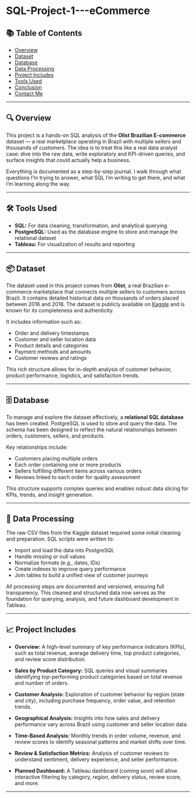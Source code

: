 # SQL-Project-1---eCommerce

## 📚 Table of Contents
- [Overview](#overview)
- [Dataset](#dataset)
- [Database](#database)
- [Data Processing](#data-processing)
- [Project Includes](#project-includes)
- [Tools Used](#tools-used)
- [Conclusion](#conclusion)
- [Contact Me](#contact-me)

---

## 🔍 Overview
This project is a hands-on SQL analysis of the **Olist Brazilian E-commerce** dataset — a real marketplace operating in Brazil with multiple sellers and thousands of customers. The idea is to treat this like a real data analyst case: dive into the raw data, write exploratory and KPI-driven queries, and surface insights that could actually help a business.

Everything is documented as a step-by-step journal. I walk through what questions I’m trying to answer, what SQL I’m writing to get there, and what I’m learning along the way.

---

## 🛠️ Tools Used

- **SQL:** For data cleaning, transformation, and analytical querying  
- **PostgreSQL:** Used as the database engine to store and manage the relational dataset   
- **Tableau:** For visualization of results and reporting

---


## 📦 Dataset

The dataset used in this project comes from **Olist**, a real Brazilian e-commerce marketplace that connects multiple sellers to customers across Brazil. It contains detailed historical data on thousands of orders placed between 2016 and 2018. The dataset is publicly available on [Kaggle](https://www.kaggle.com/datasets/olistbr/brazilian-ecommerce) and is known for its completeness and authenticity.

It includes information such as:

- Order and delivery timestamps  
- Customer and seller location data  
- Product details and categories  
- Payment methods and amounts  
- Customer reviews and ratings  

This rich structure allows for in-depth analysis of customer behavior, product performance, logistics, and satisfaction trends.

---

## 🗄️ Database

To manage and explore the dataset effectively, a **relational SQL database** has been created. PostgreSQL is used to store and query the data. The schema has been designed to reflect the natural relationships between orders, customers, sellers, and products.

Key relationships include:

- Customers placing multiple orders  
- Each order containing one or more products  
- Sellers fulfilling different items across various orders  
- Reviews linked to each order for quality assessment  

This structure supports complex queries and enables robust data slicing for KPIs, trends, and insight generation.

---

## 🧹 Data Processing

The raw CSV files from the Kaggle dataset required some initial cleaning and preparation. SQL scripts were written to:

- Import and load the data into PostgreSQL  
- Handle missing or null values  
- Normalize formats (e.g., dates, IDs)  
- Create indexes to improve query performance  
- Join tables to build a unified view of customer journeys  

All processing steps are documented and versioned, ensuring full transparency. This cleaned and structured data now serves as the foundation for querying, analysis, and future dashboard development in Tableau.

---

## 📈 Project Includes

- **Overview:** A high-level summary of key performance indicators (KPIs), such as total revenue, average delivery time, top product categories, and review score distribution.

- **Sales by Product Category:** SQL queries and visual summaries identifying top-performing product categories based on total revenue and number of orders.

- **Customer Analysis:** Exploration of customer behavior by region (state and city), including purchase frequency, order value, and retention trends.

- **Geographical Analysis:** Insights into how sales and delivery performance vary across Brazil using customer and seller location data.

- **Time-Based Analysis:** Monthly trends in order volume, revenue, and review scores to identify seasonal patterns and market shifts over time.

- **Review & Satisfaction Metrics:** Analysis of customer reviews to understand sentiment, delivery experience, and seller performance.

- **Planned Dashboard:** A Tableau dashboard (coming soon) will allow interactive filtering by category, region, delivery status, review score, and more.

---


